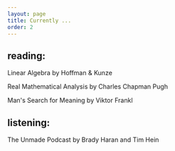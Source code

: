 ```yaml
---
layout: page
title: Currently ...
order: 2
---
```


## reading:

Linear Algebra by Hoffman & Kunze

Real Mathematical Analysis by Charles Chapman Pugh

Man's Search for Meaning by Viktor Frankl

## listening:

The Unmade Podcast by Brady Haran and Tim Hein

